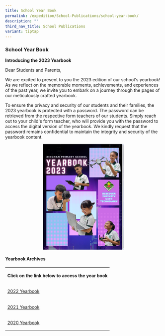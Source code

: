 ```yaml
---
title: School Year Book
permalink: /expedition/School-Publications/school-year-book/
description: ""
third_nav_title: School Publications
variant: tiptap
---
```

<h3>School Year Book&nbsp;</h3>
<p><strong>Introducing the 2023 Yearbook</strong>
</p>
<p>Dear Students and Parents,</p>
<p>We are excited to present to you the 2023 edition of our school's yearbook!
As we reflect on the memorable moments, achievements, and experiences of
the past year, we invite you to embark on a journey through the pages of
our meticulously crafted yearbook.</p>
<p>To ensure the privacy and security of our students and their families,
the 2023 yearbook is protected with a password. The password can be retrieved
from the respective form teachers of our students. Simply reach out to
your child's form teacher, who will provide you with the password to access
the digital version of the yearbook. We kindly request that the password
remains confidential to maintain the integrity and security of the yearbook
content.</p><a class="isomer-image-wrapper" href="https://heyzine.com/flip-book/XNPSYearbook2023"><img style="display:block; width:260px; height:340px; margin:0 auto;" height="auto" width="100%" alt="Yearbook" src="/images/Expedition/2023_Yearbook.png"></a>
<h4>Yearbook Archives</h4>
<p></p>
<table style="minWidth: 25px">
<colgroup>
<col>
</colgroup>
<tbody>
<tr>
<th rowspan="1" colspan="1">
<p>Click on the link below to access the year book</p>
</th>
</tr>
<tr>
<td rowspan="1" colspan="1">
<p><a href="https://designrr.page/?id=250767&amp;token=3990580765&amp;type=FP&amp;h=7630" rel="noopener noreferrer nofollow" target="_blank">2022 Yearbook</a>
</p>
</td>
</tr>
<tr>
<td rowspan="1" colspan="1">
<p><a href="https://designrr.page/?id=245368&amp;token=3268992976&amp;type=FP&amp;h=2444" rel="noopener noreferrer nofollow" target="_blank">2021 Yearbook</a>
</p>
</td>
</tr>
<tr>
<td rowspan="1" colspan="1">
<p><a href="https://designrr.page/?id=263683&amp;token=1530465513&amp;type=FP&amp;h=6500" rel="noopener noreferrer nofollow" target="_blank">2020 Yearbook</a>
</p>
</td>
</tr>
</tbody>
</table>
<p></p>